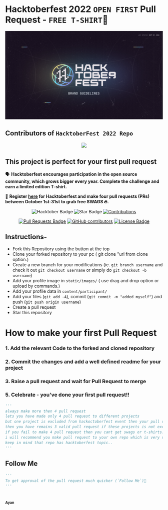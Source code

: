 # Hacktoberfest 2022 `OPEN FIRST` Pull Request - `FREE T-SHIRT`🎉
![Hacktoberfest 2022](static/logo.png)


## Contributors of `HacktoberFest 2022 Repo`

<div align="center">

<a href="https://github.com/ezzop/HacktoberFest2022/graphs/contributors">
  <img src="https://contrib.rocks/image?repo=ezzop/HacktoberFest2022" />
</a>
  
  </div>

## This project is perfect for your first pull request

🗣 **Hacktoberfest encourages participation in the open source community, which grows bigger every year. Complete the challenge and earn a limited edition T-shirt.**

📢 **Register [here](https://hacktoberfest.digitalocean.com) for Hacktoberfest and make four pull requests (PRs) between October 1st-31st to grab free SWAGS 🔥.**

<div align="center">

<img src="https://img.shields.io/badge/hacktoberfest-2022-blueviolet" alt="Hacktober Badge"/>
 <img src="https://img.shields.io/static/v1?label=%F0%9F%8C%9F&message=If%20Useful&style=style=flat&color=BC4E99" alt="Star Badge"/>
 <a href="https://github.com/ezzop" ><img src="https://img.shields.io/badge/Contributions-welcome-violet.svg?style=flat&logo=git" alt="Contributions" /></a>

<a href="https://github.com/ezzop/HacktoberFest2022/pulls"><img src="https://img.shields.io/github/issues-pr/ezzop/HacktoberFest2022" alt="Pull Requests Badge"/></a>
<a href="https://github.com/ezzop/HacktoberFest2022/graphs/contributors"><img alt="GitHub contributors" src="https://img.shields.io/github/contributors/ezzop/HacktoberFest2022?color=2b9348"></a>
<a href="https://github.com/ezzop/HacktoberFest2022/blob/master/LICENSE"><img src="https://img.shields.io/github/license/ezzop/HacktoberFest2022?color=2b9348" alt="License Badge"/></a>

</div>

## Instructions-

- Fork this Repository using the button at the top
- Clone your forked repository to your pc ( git clone "url from clone option.)
- Create a new branch for your modifications (ie. `git branch username` and check it out `git checkout username` or simply do `git checkout -b username`)
- Add your profile image in `static/images/` ( use drag and drop option or upload by commands.)
- Add your profile data in `content/participant/`
- Add your files (`git add -A`), commit (`git commit -m "added myself"`) and push (`git push origin username`)
- Create a pull request
- Star this repository

# How to make your first Pull Request

  ### 1. Add the relevant Code to the forked and cloned repository

### 2. Commit the changes and add a well defined readme for your project

### 3. Raise a pull request and wait for Pull Request to merge

### 5. Celebrate - you've done your first pull request!!

```py
'''
always make more then 4 pull request
lets you have made only 4 pull request to different projects
but one project is excluded from hackoctoberfest event then your pull request will not be count and 
then you have remains 3 valid pull request if these projects is not excluded.
if you fail to make 4 pull request then you cant get swags or t-shirts.
i will recommend you make pull request to your own repo which is very very saffest side for you..
keep in mind that repo has hacktoberfest topic..
'''
```

## Follow Me

```py
'''
To get approval of the pull request much quicker (`Follow Me`)🚀
'''
```

<tr><td align="center"><a href="https://github.com/ayan2809"><kbd><img src="https://avatars3.githubusercontent.com/ayan2809?size=100" width="100px;" alt=""/></kbd><br /><sub><b>Ayan</b></sub></a><br /></td>

</tr>
